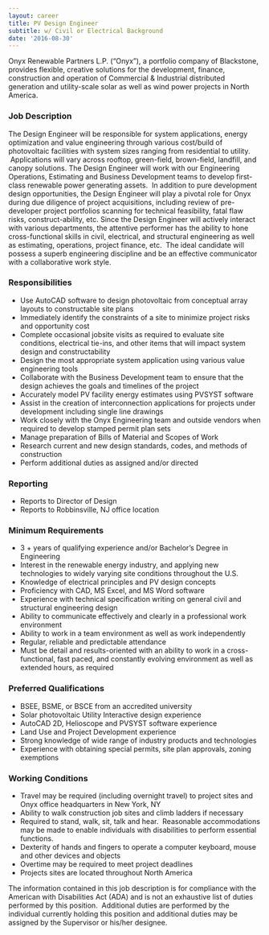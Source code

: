 ```yaml
---
layout: career
title: PV Design Engineer 
subtitle: w/ Civil or Electrical Background
date: '2016-08-30'
---
```


Onyx Renewable Partners L.P. (“Onyx”), a portfolio company of Blackstone, provides flexible, creative solutions for the development, finance, construction and operation of Commercial & Industrial distributed generation and utility-scale solar as well as wind power projects in North America.

### Job Description

The Design Engineer will be responsible for system applications, energy optimization and value engineering through various cost/build of photovoltaic facilities with system sizes ranging from residential to utility.  Applications will vary across rooftop, green-field, brown-field, landfill, and canopy solutions. The Design Engineer will work with our Engineering Operations, Estimating and Business Development teams to develop first-class renewable power generating assets.  In addition to pure development design opportunities, the Design Engineer will play a pivotal role for Onyx during due diligence of project acquisitions, including review of pre-developer project portfolios scanning for technical feasibility, fatal flaw risks, construct-ability, etc. Since the Design Engineer will actively interact with various departments, the attentive performer has the ability to hone cross-functional skills in civil, electrical, and structural engineering as well as estimating, operations, project finance, etc.  The ideal candidate will possess a superb engineering discipline and be an effective communicator with a collaborative work style.   

### Responsibilities

- Use AutoCAD software to design photovoltaic from conceptual array layouts to constructable site plans
- Immediately identify the constraints of a site to minimize project risks and opportunity cost
- Complete occasional jobsite visits as required to evaluate site conditions, electrical tie-ins, and other items that will impact system design and constructability
- Design the most appropriate system application using various value engineering tools
- Collaborate with the Business Development team to ensure that the design achieves the goals and timelines of the project
- Accurately model PV facility energy estimates using PVSYST software
- Assist in the creation of interconnection applications for projects under development including single line drawings
- Work closely with the Onyx Engineering team and outside vendors when required to develop stamped permit plan sets
- Manage preparation of Bills of Material and Scopes of Work
- Research current and new design standards, codes, and methods of construction
- Perform additional duties as assigned and/or directed

### Reporting

- Reports to Director of Design
- Reports to Robbinsville, NJ office location

### Minimum Requirements

- 3 + years of qualifying experience and/or Bachelor’s Degree in Engineering
- Interest in the renewable energy industry, and applying new technologies to widely varying site conditions throughout the U.S.
- Knowledge of electrical principles and PV design concepts
- Proficiency with CAD, MS Excel, and MS Word software
- Experience with technical specification writing on general civil and structural engineering design
- Ability to communicate effectively and clearly in a professional work environment
- Ability to work in a team environment as well as work independently
- Regular, reliable and predictable attendance
- Must be detail and results-oriented with an ability to work in a cross-functional, fast paced, and constantly evolving environment as well as extended hours, as required

### Preferred Qualifications

- BSEE, BSME, or BSCE from an accredited university
- Solar photovoltaic Utility Interactive design experience
- AutoCAD 2D, Helioscope and PVSYST software experience
- Land Use and Project Development experience
- Strong knowledge of wide range of industry products and technologies
- Experience with obtaining special permits, site plan approvals, zoning exemptions

### Working Conditions

- Travel may be required (including overnight travel) to project sites and Onyx office headquarters in New York, NY
- Ability to walk construction job sites and climb ladders if necessary
- Required to stand, walk, sit, talk and hear.  Reasonable accommodations may be made to enable individuals with disabilities to perform essential functions.
- Dexterity of hands and fingers to operate a computer keyboard, mouse and other devices and objects
- Overtime may be required to meet project deadlines
- Projects sites are located throughout North America 

The information contained in this job description is for compliance with the American with Disabilities Act (ADA) and is not an exhaustive list of duties performed by this position.  Additional duties are performed by the individual currently holding this position and additional duties may be assigned by the Supervisor or his/her designee.
